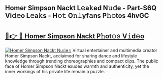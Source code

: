 ## Homer Simpson Nackt L𝚎a𝚔ed N𝚞𝚍e - Part-S6Q Vi𝚍𝚎o L𝚎a𝚔s - H𝚘𝚝 O𝚗𝚕yf𝚊ns P𝚑𝚘tos 4hvGC

# <h2><a href="http://kf8t1f.oniu.top/?m=Homer+Simpson+Nackt">🔗👉 🔴 Homer Simpson Nackt P𝚑ot𝚘𝚜 V𝚒d𝚎o</a></h2>

[![Homer Simpson Nackt Nu𝚍e𝚜](https://i.imgur.com/0qMVB7G.gif)](http://kf8t1f.oniu.top/?m=Homer+Simpson+Nackt)
Virtual entertainer and multimedia creator Homer Simpson Nackt, acclaimed for sharing dance and lifestyle knowledge through trending choreographies and compact clips. The public face of Homer Simpson Nackt exudes warmth and authenticity, yet the inner workings of his private life remain a puzzle.  
